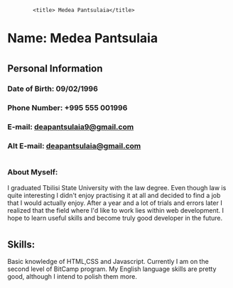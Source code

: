 <style>
            div {
             
                background-image: url('https://images.fineartamerica.com/images/artworkimages/mediumlarge/2/soft-pastel-paint-splatter-sheila-wenzel.jpg');
                background-repeat: no-repeat;
                opacity: 80%;
            }
            </style>
            <title> Medea Pantsulaia</title>            
# Name: Medea Pantsulaia
#
## Personal Information
### Date of Birth: 09/02/1996

### Phone Number: +995 555 001996

### E-mail: deapantsulaia9@gmail.com

### Alt E-mail: deapantsulaia@gmail.com

#
### About Myself:

I graduated Tbilisi State University with the law degree. Even though law is quite interesting I didn't enjoy practising it at all and decided to find a job that I would actually enjoy. After a year and a lot of trials and errors later I realized that the field where I'd like to work lies within web development. I hope to learn useful skills and become truly good developer in the future.
#
#
## Skills:

Basic knowledge of HTML,CSS and Javascript.
Currently I am on the second level of BitCamp program.
My English language skills are pretty good, although I intend to polish them more.